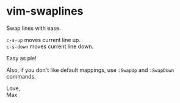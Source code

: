 vim-swaplines
=============

Swap lines with ease.

`c-s-up` moves current line up.  
`c-s-down` moves current line down.

Easy as pie!

Also, if you don't like default mappings, use `:SwapUp` and `:SwapDown`
commands.

Love,  
Max

